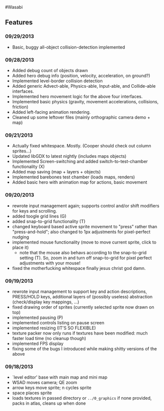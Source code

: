 #Wasabi

## Features

### 09/29/2013
 * Basic, buggy all-object collision-detection implemented

### 09/28/2013
 * Added debug count of objects drawn
 * Added hero debug info (position, velocity, acceleration, on ground?)
 * Implemented level-border collision detection
 * Added generic Advect-able, Physics-able, Input-able, and Collide-able interfaces.
 * Implemented hero movement logic for the above four interfaces.
 * Implemented basic physics (gravity, movement accelerations, collisions, friction)
 * Added left-facing animation rendering.
 * Cleaned up some leftover files (mainly orthographic camera demo + map)

### 09/21/2013
 * Actually fixed whitespace. Mostly. (Cooper should check out column sprites...)
 * Updated libGDX to latest nightly (includes maps objects)
 * Implemented Screen-switching and added switch-to-test-chamber functionality (X)
 * Added map saving (map + layers + objects)
 * Implemented barebones test chamber (loads maps, renders)
 * Added basic hero with animation map for actions, basic movement

### 09/20/2013
 * rewrote input management again; supports control and/or shift modifiers for keys and scrolling.
 * added toogle grid lines (G)
 * added snap-to-grid functionality (T)
 * changed keyboard based active sprite movement to "press" rather than "press-and-hold"; also changed to 1px adjustments for pixel-perfect nudging
 * implemented mouse functionality (move to move current sprite, click to place it)
	 * note that the mouse also behavs according to the snap-to-grid setting (T). So, zoom in and turn off snap-to-grid for pixel perfect adjustments with your mouse!
 * fixed the motherfucking whitespace finally jesus christ god damn.

### 09/19/2013
 * rewrote input management to support key and action descriptions, PRESS/HOLD keys, additional layers of (possibly useless) abstraction (check/display key mappings, ...)
 * fixed drawing order of sprites (currently selected sprite now drawn on top)
 * implemented pausing (P)
 * implemented controls listing on pause screen
 * implemented resizing (IT'S SO FLEXIBLE)
 * texture packer now only runs if textures have been modified: much faster load time (no cleanup though)
 * implemented FPS display
 * fixing some of the bugs I introduced while making shitty versions of the above


### 09/18/2013
 * `level editor' base with main map and mini map
 * WSAD moves camera; QE zoom
 * arrow keys move sprite; n cycles sprite
 * space places sprite
 * loads textures in passed directory or `../0_graphics` if none provided, packs in atlas, cleans up when done
